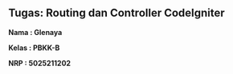 ## Tugas: Routing dan Controller CodeIgniter

**Nama : Glenaya**

**Kelas : PBKK-B**

**NRP : 5025211202**
